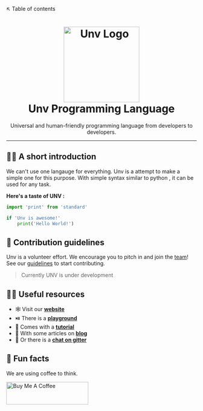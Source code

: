 ↖️ Table of contents

<h1 align="center">
<a href="#nolink">
  <img src="https://unvlang.netlify.app/img/logo.svg" alt="Unv Logo" height="200" width="200"/><br>
</a>
  Unv Programming Language
</h1>
<p align="center">
  Universal and human-friendly programming language from developers to developers.
</p>

---

## 🙋‍♀️ A short introduction
We can't use one langauge for everything. Unv is a attempt to make a simple one for this purpose. With simple syntax similar to python , it can be used for any task.

**Here's a taste of UNV :**

```py
import 'print' from 'standard'

if 'Unv is awesome!'
    print('Hello World!')
```


## 🌈 Contribution guidelines
Unv is a volunteer effort. We encourage you to pitch in and join the [team](https://github.com/orgs/UnvLabs/people)!
See our [guidelines](https://github.com/UnvLabs/.github/blob/main/CONTRIBUTING.md#readme) to start contributing.
> Currently UNV is under development

## 👩‍💻 Useful resources
- 🕸️ Visit our [**website**](https://unvlang.netlify.app/)
- ⏯️ There is a [**playground**](https://unvlang.netlify.app/playground)
- 📖 Comes with a [**tutorial**](https://unvlang.netlify.app/docs/tutorial/introduction)
- 📰 With some articles on [**blog**](https://unvlang.netlify.app/blog)
- 🤙 Or there is a [**chat on gitter**](https://gitter.im/unvlang/community?utm_source=badge&utm_medium=badge&utm_campaign=pr-badge)

## 🍿 Fun facts
We are using coffee to think.

<a href="https://www.buymeacoffee.com/ksengine" target="_blank"><img src="https://cdn.buymeacoffee.com/buttons/v2/default-yellow.png" alt="Buy Me A Coffee" style="height: 60px !important;width: 217px !important;" ></a>
